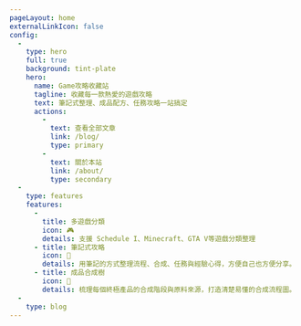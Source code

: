 ```yaml
---
pageLayout: home
externalLinkIcon: false
config:
  -
    type: hero
    full: true
    background: tint-plate
    hero:
      name: Game攻略收藏站
      tagline: 收藏每一款熱愛的遊戲攻略
      text: 筆記式整理、成品配方、任務攻略一站搞定
      actions:
        - 
          text: 查看全部文章
          link: /blog/
          type: primary
        - 
          text: 關於本站
          link: /about/
          type: secondary
  -
    type: features
    features:
      -
        title: 多遊戲分類
        icon: 🎮
        details: 支援 Schedule I、Minecraft、GTA V等遊戲分類整理
      - title: 筆記式攻略
        icon: 📝
        details: 用筆記的方式整理流程、合成、任務與經驗心得，方便自己也方便分享。
      - title: 成品合成樹
        icon: 🌳
        details: 梳理每個終極產品的合成階段與原料來源，打造清楚易懂的合成流程圖。
  -
    type: blog
---
```


